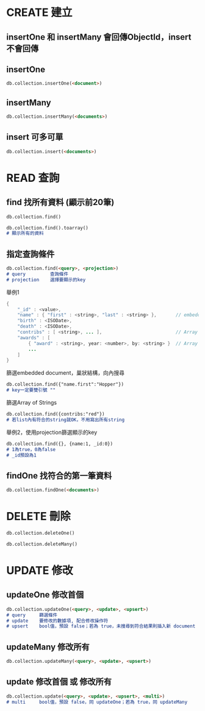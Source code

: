 # CREATE 建立
## insertOne 和 insertMany 會回傳ObjectId，insert 不會回傳
## insertOne 
```md
db.collection.insertOne(<document>)
```

## insertMany 
```md
db.collection.insertMany(<documents>)
```
## insert 可多可單
```md
db.collection.insert(<documents>)
```

# READ 查詢
## find 找所有資料 (顯示前20筆)
```md
db.collection.find()
```
```md
db.collection.find().toarray()
# 顯示所有的資料
```

## 指定查詢條件
```md
db.collection.find(<query>, <projection>)  
# query         查詢條件
# projection    選擇要顯示的key
```
舉例1
```java
{
    "_id" : <value>,
    "name" : { "first" : <string>, "last" : <string> },       // embedded document
    "birth" : <ISODate>,
    "death" : <ISODate>,
    "contribs" : [ <string>, ... ],                           // Array of Strings
    "awards" : [
        { "award" : <string>, year: <number>, by: <string> }  // Array of embedded documents
        ...
    ]
}
```
篩選embedded document，巢狀結構，向內搜尋
```md
db.collection.find({"name.first":"Hopper"})
# key一定要雙引號 "" 
```


篩選Array of Strings
```md
db.collection.find({contribs:"red"})
# 若list內有符合的string就OK，不用寫出所有string
```






舉例2，使用projection篩選顯示的key
```md
db.collection.find({}, {name:1, _id:0})
# 1為true，0為false
# _id預設為1
```
## findOne 找符合的第一筆資料
```md
db.collection.findOne(<documents>)
```


# DELETE 刪除

```md
db.collection.deleteOne()
```

```md
db.collection.deleteMany()
```

# UPDATE 修改

## updateOne 修改首個
```md
db.collection.updateOne(<query>, <update>, <upsert>)
# query     篩選條件
# update    要修改的數據項, 配合修改操作符
# upsert    bool值，預設 false；若為 true，未搜尋到符合結果則插入新 document
```

## updateMany 修改所有
```md
db.collection.updateMany(<query>, <update>, <upsert>)
```

## update 修改首個 或 修改所有
```md
db.collection.update(<query>, <update>, <upsert>, <multi>)
# multi     bool值，預設 false，同 updateOne；若為 true，同 updateMany
```
